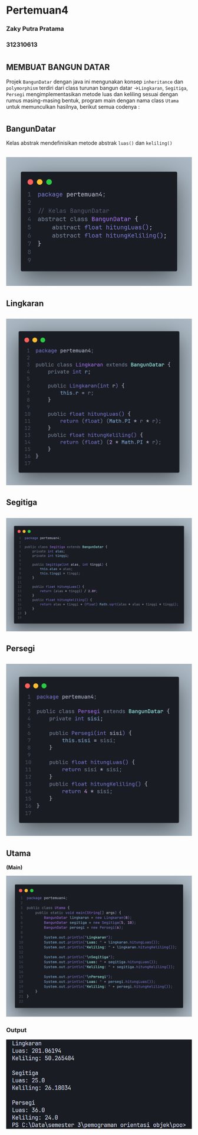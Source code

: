 # Pertemuan4
### Zaky Putra Pratama
### 312310613
# 
## MEMBUAT BANGUN DATAR
Projek `BangunDatar` dengan java ini mengunakan konsep `inheritance` dan `polymorphism` terdiri dari class turunan bangun datar
->`Lingkaran`, `Segitiga`, `Persegi` mengimplementasikan metode luas dan keliling sesuai dengan rumus masing-masing bentuk,
program main dengan nama class `Utama` untuk memunculkan hasilnya, berikut semua codenya :
# 
## BangunDatar
Kelas abstrak mendefinisikan metode abstrak `luas()` dan `keliling()`

![gambar](tugas5/1.png)
---
## Lingkaran
![gambar](tugas5/2.png)
---
## Segitiga
![gambar](tugas5/3.png)
---
## Persegi
![gambar](tugas5/4.png)
---
## Utama
**(Main)**

![gambar](tugas5/5.png)
### Output
![gambar](tugas5/o.png)

